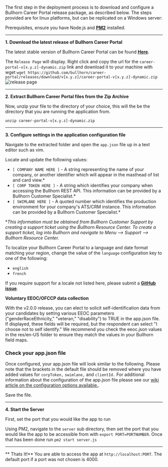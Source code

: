 The first step in the deployment process is to download and configure a Bullhorn Career Portal release package, as described below.  The steps provided are for linux platforms, but can be replicated on a Windows server:

Prerequisites, ensure you have Node.js and **[PM2](http://pm2.keymetrics.io/)** installed.

***

**1. Download the latest release of Bullhorn Career Portal**

The latest stable version of Bullhorn Career Portal can be found  **[Here](https://github.com/bullhorn/career-portal/releases/latest)**.

The `Release Page` will display. Right click and copy the url for the `career-portal-v[x.y.z]-dynamic.zip` link and download it to your machine with wget
```wget https://github.com/bullhorn/career-portal/releases/download/v[x.y.z]/career-portal-v[x.y.z]-dynamic.zip ```
![release page](assets/media/ReleasePage.png)

***

**2. Extract Bullhorn Career Portal files from the Zip Archive**

Now, unzip your file to the directory of your choice, this will the be the directory that you are running the application from.   

```unzip career-portal-v[x.y.z]-dynamic.zip```


***

**3. Configure settings in the application configuration file**

Navigate to the extracted folder and open the `app.json` file up in a text editor such as vim.


Locate and update the following values:
* `[ COMPANY NAME HERE ]` - A string representing the name of your company, or another identifier which will appear in the masthead of  list and card view.*
* `[ CORP TOKEN HERE ]` - A string which identifies your company when accessing the Bullhorn REST API. This information can be provided by a Bullhorn Customer Specialist.*
* `[ SWIMLANE HERE ]` - A quoted number which identifies the production environment for your company's ATS/CRM instance. This information can be provided by a Bullhorn Customer Specialist.*

*_This information must be obtained from Bullhorn Customer Support by creating a support ticket using the Bullhorn Resource Center. To create a support ticket, log into Bullhorn and navigate to Menu --> Support --> Bullhorn Resource Center._

 To localize your Bullhorn Career Portal to a language and date format matching your region, change the value of the `language` configuration key to one of the following:

* `english`
* `french`

If you require support for a locale not listed here, please submit a **[GitHub issue](https://github.com/bullhorn/career-portal/issues)**.

**Voluntary EEOC/OFCCP data collection**

With the v2.0.0 release, you can elect to solicit self-identification data from your candidates by setting various EEOC parameters ("genderRaceEthnicity," "veteran," "disability") to TRUE in the app.json file. If displayed, these fields will be required, but the respondent can select "I choose not to self identify." We recommend you check the eeoc.json values in the res/en-US folder to ensure they match the values in your Bullhorn field maps.

### Check your app.json file

Once configured, your app.json file will look similar to the following. Please note that the brackets in the default file should be removed where you have added values for `corpToken,` `swimlane,` and `clientId.` For additional information about the configuration of the app.json file please see our [wiki article on the configuration options available.](/portal-configuration-options.md). 


Save the file.

***

**4. Start the Server**

First, set the port that you would like the app to run 

Using PM2, navigate to the `server` sub directory, then set the port that you would like the app to be accessible from with ```export PORT=PORTNUMBER```.  Once that has been done run ```pm2 start server.js```


***

** Thats It!** You are able to access the app at `http://localhost:PORT`.  The default port if a port was not chosen is 4000.



